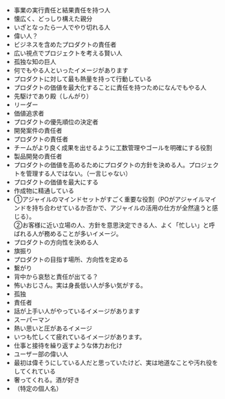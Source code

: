 * 事業の実行責任と結果責任を持つ人
* 懐広く、どっしり構えた親分
* いざとなったら一人でやり切れる人
* 偉い人？
* ビジネスを含めたプロダクトの責任者
* 広い視点でプロジェクトを考える賢い人
* 孤独な知の巨人
* 何でもやる人といったイメージがあります
* プロダクトに対して最も熱量を持って行動している
* プロダクトの価値を最⼤化することに責任を持つためになんでもやる人
* 先駆けであり殿（しんがり）
* リーダー
* 価値追求者
* プロダクトの優先順位の決定者
* 開発案件の責任者
* プロダクトの責任者
* チームがより良く成果を出せるように工数管理やゴールを明確にする役割
* 製品開発の責任者
* プロダクトの価値を高めるためにプロダクトの方針を決める人。プロジェクトを管理する人ではない。（一言じゃない）
* プロダクトの価値を最大にする
* 作成物に精通している
* ①アジャイルのマインドセットがすごく重要な役割（POがアジャイルマインドを持ち合わせているか否かで、アジャイルの活用の仕方が全然違うと感じる）。
<br>②お客様に近い立場の人、方針を意思決定できる人、よく「忙しい」と呼ばれる人が務めることが多いイメージ。
* プロダクトの方向性を決める人
* 旗振り
* プロダクトの目指す場所、方向性を定める
* 繋がり
* 背中から哀愁と責任が出てる？
* 怖いおじさん。実は身長低い人が多い気がする。
* 孤独
* 責任者
* 話が上手い人がやっているイメージがあります
* スーパーマン
* 熱い思いと圧があるイメージ
* いつも忙しくて疲れているイメージがあります。
* 仕事と接待を繰り返すような体力お化け
* ユーザー部の偉い人
* 最初は偉そうにしている人だと思っていたけど、実は地道なことや汚れ役をしてくれている
* 奢ってくれる。酒が好き
* （特定の個人名）